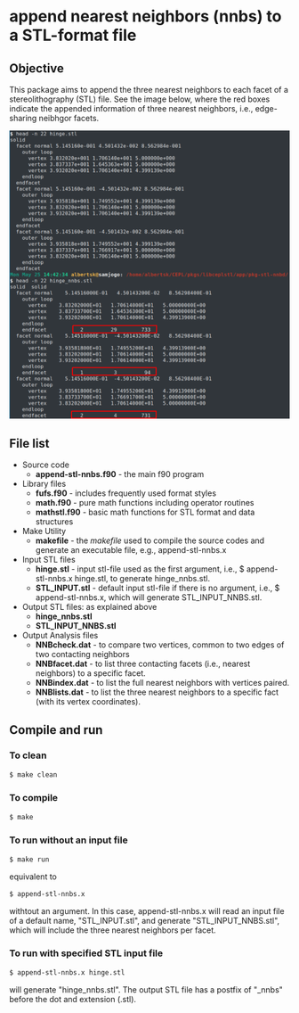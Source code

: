 # append nearest neighbors (nnbs) to a STL-format file
## Objective
This package aims to append the three nearest neighbors to each facet of a stereolithography (STL) file.
See the image below, where the red boxes indicate the appended information of three nearest neighbors, i.e., edge-sharing neibhgor facets.
 
![nnbd stl file, data structure](https://github.com/enphysoft/append-stl-nnbs/blob/master/src/regular-2-nnbd-stl-red.png)
 
 ## File list
- Source code
  - **append-stl-nnbs.f90** - the main f90 program 
- Library files
  - **fufs.f90** - includes frequently used format styles
  - **math.f90** - pure math functions including operator routines
  - **mathstl.f90** - basic math functions for STL format and data structures
- Make Utility 
  - **makefile** - the _makefile_ used to compile the source codes and generate an executable file, e.g., append-stl-nnbs.x
- Input STL files
  - **hinge.stl** - input stl-file used as the first argument, i.e., $ append-stl-nnbs.x hinge.stl, to generate hinge_nnbs.stl.
  - **STL_INPUT.stl** - default input stl-file if there is no argument, i.e., $ append-stl-nnbs.x, which will generate STL_INPUT_NNBS.stl.
- Output STL files: as explained above
  - **hinge_nnbs.stl**
  - **STL_INPUT_NNBS.stl**
- Output Analysis files
  - **NNBcheck.dat** - to compare two vertices, common to two edges of two contacting neighbors
  - **NNBfacet.dat** - to list three contacting facets (i.e., nearest neighbors) to a specific facet.
  - **NNBindex.dat** - to list the full nearest neighbors with vertices paired. 
  - **NNBlists.dat** - to list the three nearest neighbors to a specific fact (with its vertex coordinates).
  
## Compile and run
### To clean 
```bash
$ make clean 
``` 
### To compile
```bash
$ make 
```
### To run without an input file
```bash
$ make run 
```
equivalent to  
```bash
$ append-stl-nnbs.x  
```
withtout an argument. In this case, append-stl-nnbs.x will read an input file of a default name, "STL_INPUT.stl", and generate  "STL_INPUT_NNBS.stl", which will include the three nearest neighbors per facet. 

###  To run with specified STL input file
```bash
$ append-stl-nnbs.x hinge.stl 
```
will generate "hinge_nnbs.stl". The output STL file has a postfix of "\_nnbs" before the dot and extension (.stl). 

